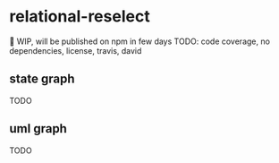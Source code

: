 # relational-reselect

👀 WIP, will be published on npm in few days
TODO: code coverage, no dependencies, license, travis, david

## state graph

TODO

## uml graph

TODO
